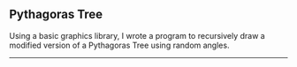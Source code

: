 ## Pythagoras Tree
Using a basic graphics library, I wrote a program to recursively draw a modified version of a Pythagoras Tree using random angles.

---------------------------------------------------
